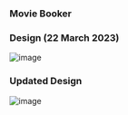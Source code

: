 ### Movie Booker

### Design (22 March 2023)
![image](https://user-images.githubusercontent.com/27693622/226953854-95fc8aff-9684-49f9-8891-2d7fa1126037.png)

### Updated Design
![image](https://user-images.githubusercontent.com/27693622/226958765-a7f662da-0418-4c15-ab27-8713d1caf92b.png)
